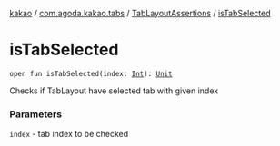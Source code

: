 [kakao](../../index.md) / [com.agoda.kakao.tabs](../index.md) / [TabLayoutAssertions](index.md) / [isTabSelected](./is-tab-selected.md)

# isTabSelected

`open fun isTabSelected(index: `[`Int`](https://kotlinlang.org/api/latest/jvm/stdlib/kotlin/-int/index.html)`): `[`Unit`](https://kotlinlang.org/api/latest/jvm/stdlib/kotlin/-unit/index.html)

Checks if TabLayout have selected tab with given index

### Parameters

`index` - tab index to be checked